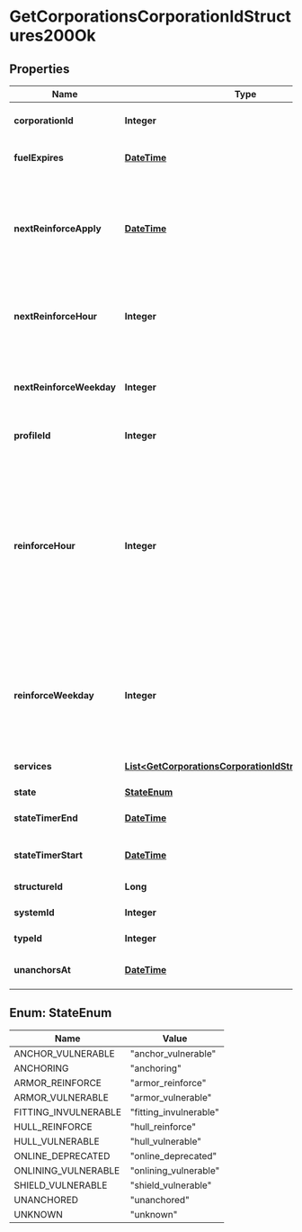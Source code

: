 
# GetCorporationsCorporationIdStructures200Ok

## Properties
Name | Type | Description | Notes
------------ | ------------- | ------------- | -------------
**corporationId** | **Integer** | ID of the corporation that owns the structure | 
**fuelExpires** | [**DateTime**](DateTime.md) | Date on which the structure will run out of fuel |  [optional]
**nextReinforceApply** | [**DateTime**](DateTime.md) | The date and time when the structure&#39;s newly requested reinforcement times (e.g. next_reinforce_hour and next_reinforce_day) will take effect. |  [optional]
**nextReinforceHour** | **Integer** | The requested change to reinforce_hour that will take effect at the time shown by next_reinforce_apply. |  [optional]
**nextReinforceWeekday** | **Integer** | The requested change to reinforce_weekday that will take effect at the time shown by next_reinforce_apply. |  [optional]
**profileId** | **Integer** | The id of the ACL profile for this citadel | 
**reinforceHour** | **Integer** | The hour of day that determines the four hour window when the structure will randomly exit its reinforcement periods and become vulnerable to attack against its armor and/or hull. The structure will become vulnerable at a random time that is +/- 2 hours centered on the value of this property. | 
**reinforceWeekday** | **Integer** | The day of the week when the structure exits its final reinforcement period and becomes vulnerable to attack against its hull. Monday is 0 and Sunday is 6. | 
**services** | [**List&lt;GetCorporationsCorporationIdStructuresService&gt;**](GetCorporationsCorporationIdStructuresService.md) | Contains a list of service upgrades, and their state |  [optional]
**state** | [**StateEnum**](#StateEnum) | state string | 
**stateTimerEnd** | [**DateTime**](DateTime.md) | Date at which the structure will move to it&#39;s next state |  [optional]
**stateTimerStart** | [**DateTime**](DateTime.md) | Date at which the structure entered it&#39;s current state |  [optional]
**structureId** | **Long** | The Item ID of the structure | 
**systemId** | **Integer** | The solar system the structure is in | 
**typeId** | **Integer** | The type id of the structure | 
**unanchorsAt** | [**DateTime**](DateTime.md) | Date at which the structure will unanchor |  [optional]


<a name="StateEnum"></a>
## Enum: StateEnum
Name | Value
---- | -----
ANCHOR_VULNERABLE | &quot;anchor_vulnerable&quot;
ANCHORING | &quot;anchoring&quot;
ARMOR_REINFORCE | &quot;armor_reinforce&quot;
ARMOR_VULNERABLE | &quot;armor_vulnerable&quot;
FITTING_INVULNERABLE | &quot;fitting_invulnerable&quot;
HULL_REINFORCE | &quot;hull_reinforce&quot;
HULL_VULNERABLE | &quot;hull_vulnerable&quot;
ONLINE_DEPRECATED | &quot;online_deprecated&quot;
ONLINING_VULNERABLE | &quot;onlining_vulnerable&quot;
SHIELD_VULNERABLE | &quot;shield_vulnerable&quot;
UNANCHORED | &quot;unanchored&quot;
UNKNOWN | &quot;unknown&quot;



